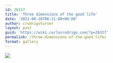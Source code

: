 ```yaml
---
id: 26317
title: 'Three dimensions of the good life'
date: '2022-08-20T06:11:00+00:00'
author: crodrigoturner
layout: post
guid: 'https://wiki.carlosrodrigo.com/?p=26317'
permalink: /three-dimensions-of-the-good-life/
format: gallery
---
```


![](https://wiki.carlosrodrigo.com/wp-content/uploads/2022/08/goodlife.png)